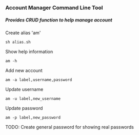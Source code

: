 ### Account Manager Command Line Tool
##### Provides CRUD function to help manage account

Create alias 'am'
```
sh alias.sh
```

Show help information
```
am -h
```
Add new account
```
am -a label,username,password
```
Update username
```
am -u label,new_username
```
Update password
```
am -p label,new_password
```

TODO: Create general password for showing real passwords